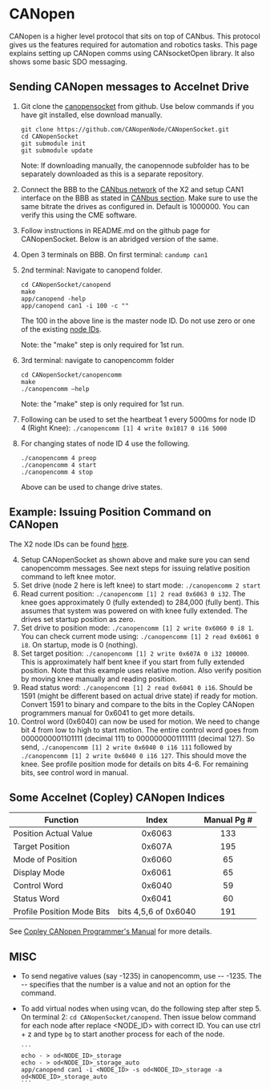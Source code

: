 # CANopen
CANopen is a higher level protocol that sits on top of CANbus. This protocol gives us the features required for automation and robotics tasks. This page explains setting up CANopen comms using CANsocketOpen library. It also shows some basic SDO messaging.

## Sending CANopen messages to Accelnet Drive
1. Git clone the [canopensocket](https://github.com/CANopenNode/CANopenSocket) from github. Use below commands if you have git installed, else download manually.

      ```
      git clone https://github.com/CANopenNode/CANopenSocket.git
      cd CANopenSocket
      git submodule init
      git submodule update
      ```
   
      Note: If downloading manually, the canopennode subfolder has to be separately downloaded as this is a separate repository. 

3. Connect the BBB to the [CANbus network](https://exoembedded.readthedocs.io/en/latest/canopenHardware/#x2-canbus-cable-mapping) of the X2 and setup CAN1 interface on the BBB as stated in [CANbus section](https://exoembedded.readthedocs.io/en/latest/canbus/). Make sure to use the same bitrate the drives as configured in. Default is 1000000. You can verify this using the CME software.

3. Follow instructions in README.md on the github page for CANopenSocket. Below is an abridged version of the same.

5.	Open 3 terminals on BBB. On first terminal: `candump can1`

6.	2nd terminal: Navigate to canopend folder.  
      ```
      cd CANopenSocket/canopend
      make
      app/canopend -help
      app/canopend can1 -i 100 -c ""
      ```

      The 100 in the above line is the master node ID. Do not use zero or one of the existing [node IDs](https://exoembedded.readthedocs.io/en/latest/canopenHardware/#x2-canopen-node-id).
       
       Note: the "make" step is only required for 1st run.

8.	3rd terminal: navigate to canopencomm folder
   
      ```
      cd CANopenSocket/canopencomm
      make
      ./canopencomm –help
      ```
      
      Note: the "make" step is only required for 1st run.

9. Following can be used to set the heartbeat 1 every 5000ms for node ID 4 (Right Knee): `./canopencomm [1] 4 write 0x1017 0 i16 5000`


10. For changing states of node ID 4 use the following.  
      ```
      ./canopencomm 4 preop
      ./canopencomm 4 start
      ./canopencomm 4 stop
      ```
      
      Above can be used to change drive states.

## Example: Issuing Position Command on CANopen

The X2 node IDs can be found [here](https://exoembedded.readthedocs.io/en/latest/canopenHardware/#x2-canopen-node-id).

4. Setup CANopenSocket as shown above and make sure you can send canopencomm messages. See next steps for issuing relative position command to left knee motor. 
10. Set drive (node 2 here is left knee) to start mode: `./canopencomm 2 start` 
11. Read current position: `./canopencomm [1] 2 read 0x6063 0 i32`. The knee goes approximately 0 (fully extended) to 284,000 (fully bent). This assumes that system was powered on with knee fully extended. The drives set startup position as zero. 
12. Set drive to position mode: `./canopencomm [1] 2 write 0x6060 0 i8 1`. You can check current mode using: `./canopencomm [1] 2 read 0x6061 0 i8`. On startup, mode is 0 (nothing).
13. Set target position: `./canopencomm [1] 2 write 0x607A 0 i32 100000`. This is approximately half bent knee if you start from fully extended position. Note that this example uses relative motion. Also verify position by moving knee manually and reading position. 
14. Read status word: `./canopencomm [1] 2 read 0x6041 0 i16`. Should be 1591 (might be different based on actual drive state) if ready for motion. Convert 1591 to binary and compare to the bits in the Copley CANopen programmers manual for 0x6041 to get more details. 
15. Control word (0x6040) can now be used for motion. We need to change bit 4 from low to high to start motion. The entire control word goes from 0000000001101111 (decimal 111) to 0000000001111111 (decimal 127). So send, `./canopencomm [1] 2 write 0x6040 0 i16 111` followed by `./canopencomm [1] 2 write 0x6040 0 i16 127`. This should move the knee. See profile position mode for details on bits 4-6. For remaining bits, see control word in manual.

## Some Accelnet (Copley) CANopen Indices
| Function                  | Index                    | Manual Pg #|
| ------------------------- |:------------------------:|:----------:|
| Position Actual Value     | 0x6063                   | 133        |
| Target Position           | 0x607A                   | 195        |
| Mode of Position          | 0x6060                   | 65         |
| Display Mode              | 0x6061                   | 65         |
| Control Word              | 0x6040                   | 59         |
| Status Word               | 0x6041                   | 60         |
| Profile Position Mode Bits| bits 4,5,6 of 0x6040     | 191        |

See [Copley CANopen Programmer's Manual](http://www.copleycontrols.com/wp-content/uploads/2018/02/All-CANopen_Programmers_Manual-Manual.pdf) for more details.

## MISC
* To send negative values (say -1235) in canopencomm, use -- -1235. The -- specifies that the number is a value and not an option for the command.
* To add virtual nodes when using vcan, do the following step after step 5. On terminal 2: `cd CANopenSocket/canopend`. Then issue below command for each node after replace <NODE_ID> with correct ID. You can use ctrl + z and type `bg` to start another process for each of the node. 

      ```
      echo - > od<NODE_ID>_storage
      echo - > od<NODE_ID>_storage_auto
      app/canopend can1 -i <NODE_ID> -s od<NODE_ID>_storage -a od<NODE_ID>_storage_auto
      ```
